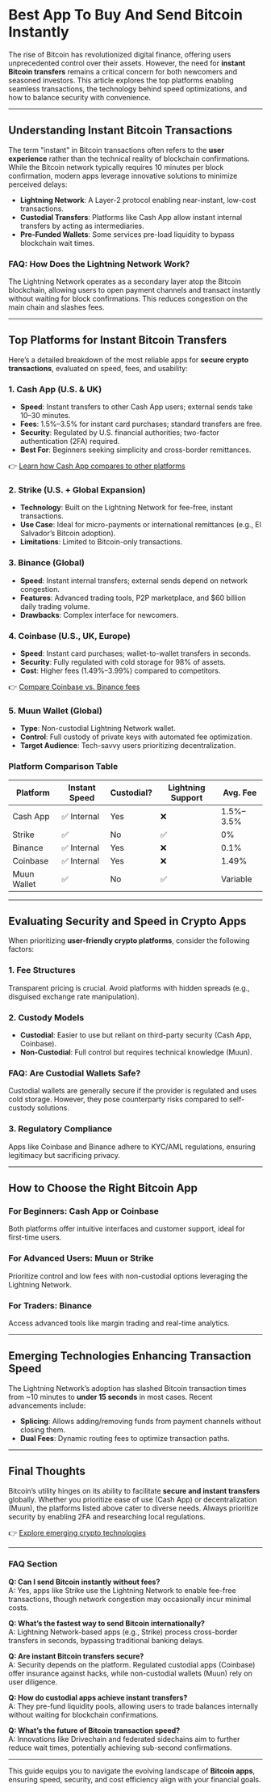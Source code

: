 # Best App To Buy And Send Bitcoin Instantly  

The rise of Bitcoin has revolutionized digital finance, offering users unprecedented control over their assets. However, the need for **instant Bitcoin transfers** remains a critical concern for both newcomers and seasoned investors. This article explores the top platforms enabling seamless transactions, the technology behind speed optimizations, and how to balance security with convenience.  

---

## Understanding Instant Bitcoin Transactions  

The term "instant" in Bitcoin transactions often refers to the **user experience** rather than the technical reality of blockchain confirmations. While the Bitcoin network typically requires 10 minutes per block confirmation, modern apps leverage innovative solutions to minimize perceived delays:  

- **Lightning Network**: A Layer-2 protocol enabling near-instant, low-cost transactions.  
- **Custodial Transfers**: Platforms like Cash App allow instant internal transfers by acting as intermediaries.  
- **Pre-Funded Wallets**: Some services pre-load liquidity to bypass blockchain wait times.  

### FAQ: How Does the Lightning Network Work?  
The Lightning Network operates as a secondary layer atop the Bitcoin blockchain, allowing users to open payment channels and transact instantly without waiting for block confirmations. This reduces congestion on the main chain and slashes fees.  

---

## Top Platforms for Instant Bitcoin Transfers  

Here’s a detailed breakdown of the most reliable apps for **secure crypto transactions**, evaluated on speed, fees, and usability:  

### 1. **Cash App (U.S. & UK)**  
- **Speed**: Instant transfers to other Cash App users; external sends take 10–30 minutes.  
- **Fees**: 1.5%–3.5% for instant card purchases; standard transfers are free.  
- **Security**: Regulated by U.S. financial authorities; two-factor authentication (2FA) required.  
- **Best For**: Beginners seeking simplicity and cross-border remittances.  

👉 [Learn how Cash App compares to other platforms](https://bit.ly/okx-bonus)  

### 2. **Strike (U.S. + Global Expansion)**  
- **Technology**: Built on the Lightning Network for fee-free, instant transactions.  
- **Use Case**: Ideal for micro-payments or international remittances (e.g., El Salvador’s Bitcoin adoption).  
- **Limitations**: Limited to Bitcoin-only transactions.  

### 3. **Binance (Global)**  
- **Speed**: Instant internal transfers; external sends depend on network congestion.  
- **Features**: Advanced trading tools, P2P marketplace, and $60 billion daily trading volume.  
- **Drawbacks**: Complex interface for newcomers.  

### 4. **Coinbase (U.S., UK, Europe)**  
- **Speed**: Instant card purchases; wallet-to-wallet transfers in seconds.  
- **Security**: Fully regulated with cold storage for 98% of assets.  
- **Cost**: Higher fees (1.49%–3.99%) compared to competitors.  

👉 [Compare Coinbase vs. Binance fees](https://bit.ly/okx-bonus)  

### 5. **Muun Wallet (Global)**  
- **Type**: Non-custodial Lightning Network wallet.  
- **Control**: Full custody of private keys with automated fee optimization.  
- **Target Audience**: Tech-savvy users prioritizing decentralization.  

### Platform Comparison Table  

| Platform       | Instant Speed | Custodial? | Lightning Support | Avg. Fee  |  
|----------------|---------------|------------|-------------------|-----------|  
| Cash App       | ✅ Internal   | Yes        | ❌                | 1.5%–3.5% |  
| Strike         | ✅            | No         | ✅                | 0%        |  
| Binance        | ✅ Internal   | Yes        | ❌                | 0.1%      |  
| Coinbase       | ✅ Internal   | Yes        | ❌                | 1.49%     |  
| Muun Wallet    | ✅            | No         | ✅                | Variable  |  

---

## Evaluating Security and Speed in Crypto Apps  

When prioritizing **user-friendly crypto platforms**, consider the following factors:  

### 1. **Fee Structures**  
Transparent pricing is crucial. Avoid platforms with hidden spreads (e.g., disguised exchange rate manipulation).  

### 2. **Custody Models**  
- **Custodial**: Easier to use but reliant on third-party security (Cash App, Coinbase).  
- **Non-Custodial**: Full control but requires technical knowledge (Muun).  

### FAQ: Are Custodial Wallets Safe?  
Custodial wallets are generally secure if the provider is regulated and uses cold storage. However, they pose counterparty risks compared to self-custody solutions.  

### 3. **Regulatory Compliance**  
Apps like Coinbase and Binance adhere to KYC/AML regulations, ensuring legitimacy but sacrificing privacy.  

---

## How to Choose the Right Bitcoin App  

### For Beginners: Cash App or Coinbase  
Both platforms offer intuitive interfaces and customer support, ideal for first-time users.  

### For Advanced Users: Muun or Strike  
Prioritize control and low fees with non-custodial options leveraging the Lightning Network.  

### For Traders: Binance  
Access advanced tools like margin trading and real-time analytics.  

---

## Emerging Technologies Enhancing Transaction Speed  

The Lightning Network’s adoption has slashed Bitcoin transaction times from ~10 minutes to **under 15 seconds** in most cases. Recent advancements include:  

- **Splicing**: Allows adding/removing funds from payment channels without closing them.  
- **Dual Fees**: Dynamic routing fees to optimize transaction paths.  

---

## Final Thoughts  

Bitcoin’s utility hinges on its ability to facilitate **secure and instant transfers** globally. Whether you prioritize ease of use (Cash App) or decentralization (Muun), the platforms listed above cater to diverse needs. Always prioritize security by enabling 2FA and researching local regulations.  

👉 [Explore emerging crypto technologies](https://bit.ly/okx-bonus)  

---

### FAQ Section  

**Q: Can I send Bitcoin instantly without fees?**  
A: Yes, apps like Strike use the Lightning Network to enable fee-free transactions, though network congestion may occasionally incur minimal costs.  

**Q: What’s the fastest way to send Bitcoin internationally?**  
A: Lightning Network-based apps (e.g., Strike) process cross-border transfers in seconds, bypassing traditional banking delays.  

**Q: Are instant Bitcoin transfers secure?**  
A: Security depends on the platform. Regulated custodial apps (Coinbase) offer insurance against hacks, while non-custodial wallets (Muun) rely on user diligence.  

**Q: How do custodial apps achieve instant transfers?**  
A: They pre-fund liquidity pools, allowing users to trade balances internally without waiting for blockchain confirmations.  

**Q: What’s the future of Bitcoin transaction speed?**  
A: Innovations like Drivechain and federated sidechains aim to further reduce wait times, potentially achieving sub-second confirmations.  

---  

This guide equips you to navigate the evolving landscape of **Bitcoin apps**, ensuring speed, security, and cost efficiency align with your financial goals.